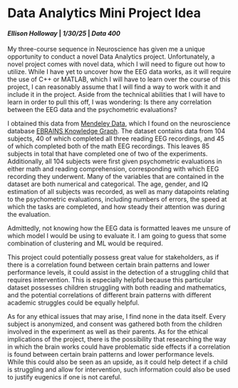 # Data Analytics Mini Project Idea
#### _Ellison Holloway_ | _1/30/25_ | _Data 400_

My three-course sequence in Neuroscience has given me a unique opportunity to conduct a novel Data Analytics project. Unfortunately, a novel project comes with novel data, which I will need to figure out how to utilize. While I have yet to uncover how the EEG data works, as it will require the use of C++ or MATLAB, which I will have to learn over the course of this project, I can reasonably assume that I will find a way to work with it and include it in the project. Aside from the technical abilities that I will have to learn in order to pull this off, I was wondering: Is there any correlation between the EEG data and the psychometric evaluations?

I obtained this data from [Mendeley Data](https://data.mendeley.com/datasets/bnfgrn5jbb/4), which I found on the neuroscience database [EBRAINS Knowledge Graph](https://search.kg.ebrains.eu/). The dataset contains data from 104 subjects, 40 of which completed all three reading EEG recordings, and 45 of which completed both of the math EEG recordings. This leaves 85 subjects in total that have completed one of two of the experiments. Additionally, all 104 subjects were first given psychometric evaluations in either math and reading comprehension, corresponding with which EEG recording they underwent.
Many of the variables that are contained in the dataset are both numerical and categorical. The age, gender, and IQ estimation of all subjects was recorded, as well as many datapoints relating to the psychometric evaluations, including numbers of errors, the speed at which the tasks are completed, and how steady their attention was during the evaluation.

Admittedly, not knowing how the EEG data is formatted leaves me unsure of which model I would be using to evaluate it. I am going to guess that some combination of clustering and ML would be required.

This project could potentially possess great value for stakeholders, as if there is a correlation found between certain brain patterns and lower performance levels, it could assist in the detection of a struggling child that requires intervention. This is especially helpful because this particular dataset possesses children struggling with both reading and mathematics, and the potential correlations of different brain patterns with different academic struggles could be equally helpful.

As for any ethical issues that may arise, I find none in the data itself. Every subject is anonymized, and consent was gathered both from the children involved in the experiment as well as their parents. As for the ethical implications of the project, there is the possibility that researching the way in which the brain works could have problematic side effects if a correlation is found between certain brain patterns and lower performance levels. While this could also be seen as an upside, as it could help detect if a child is struggling and allow for intervention, such information could also be used to justify eugenics if one is not careful.

